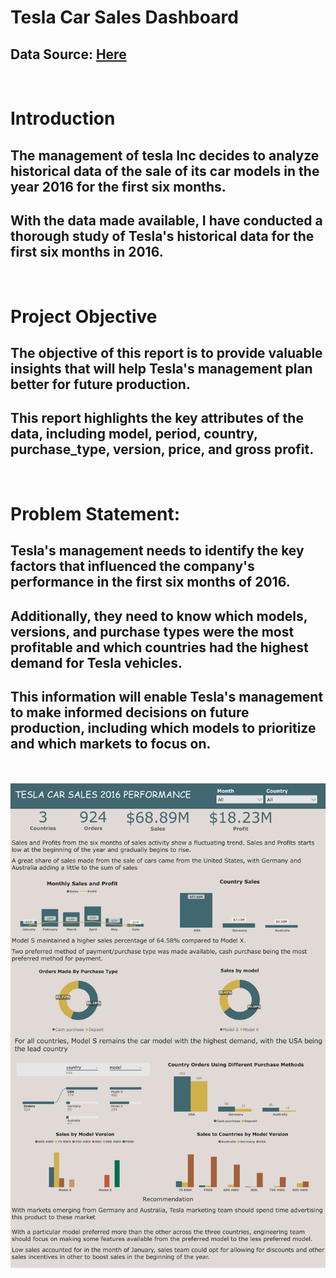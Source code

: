 # Tesla Car Sales Dashboard

## Data Source: [Here](https://github.com/VictorOluniyi/Sales-Performance-Dashboard)

<br />


# Introduction



## The management of tesla Inc decides to analyze historical data of the sale of its car models in the year 2016 for the first six months.

## With the data made available, I have conducted a thorough study of Tesla's historical data for the first six months in 2016. 

<br />

# Project Objective

## The objective of this report is to provide valuable insights that will help Tesla's management plan better for future production. 

## This report highlights the key attributes of the data, including model, period, country, purchase_type, version, price, and gross profit.

<br />

# Problem Statement:


## Tesla's management needs to identify the key factors that influenced the company's performance in the first six months of 2016. 

## Additionally, they need to know which models, versions, and purchase types were the most profitable and which countries had the highest demand for Tesla vehicles.
## This information will enable Tesla's management to make informed decisions on future production, including which models to prioritize and which markets to focus on.

<br />

<p align="center">
  <img src="./tesla_sales.png" alt="car sales dashboard image">
</p>